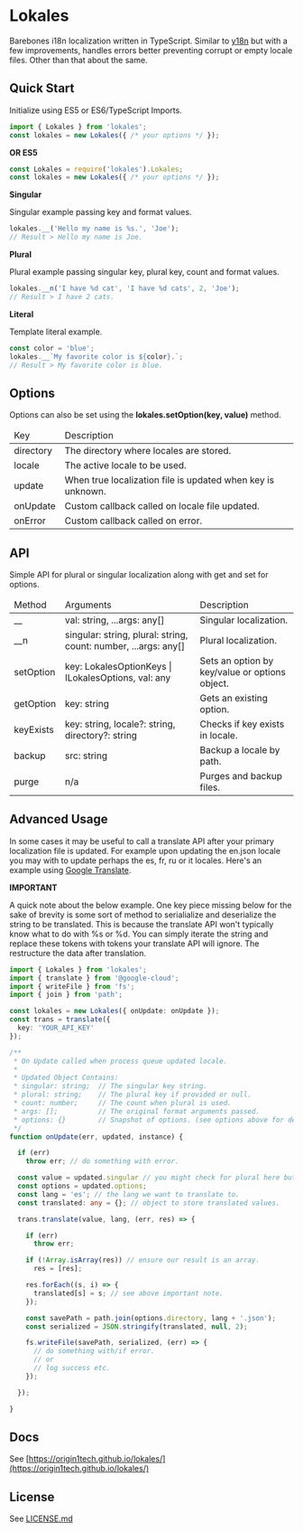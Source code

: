 # Lokales

Barebones i18n localization written in TypeScript. Similar to [y18n](https://github.com/yargs/y18n) but with a few improvements, handles errors better preventing corrupt or empty locale files. Other than that about the same.

## Quick Start

Initialize using ES5 or ES6/TypeScript Imports.

```ts
import { Lokales } from 'lokales';
const lokales = new Lokales({ /* your options */ });
```

**OR ES5**

```js
const Lokales = require('lokales').Lokales;
const lokales = new Lokales({ /* your options */ });
```

**Singular**

Singular example passing key and format values.

```ts
lokales.__('Hello my name is %s.', 'Joe');
// Result > Hello my name is Joe.
```

**Plural**

Plural example passing singular key, plural key, count and format values.

```ts
lokales.__n('I have %d cat', 'I have %d cats', 2, 'Joe');
// Result > I have 2 cats.
```

**Literal**

Template literal example.

```ts
const color = 'blue';
lokales.__`My favorite color is ${color}.`;
// Result > My favorite color is blue.
```

## Options

Options can also be set using the **lokales.setOption(key, value)** method.

<table>
  <thead><tr><td>Key</td><td>Description</td></tr><thead>
  <tbody>
    <tr><td>directory</td><td>The directory where locales are stored.</td></tr>
    <tr><td>locale</td><td>The active locale to be used.</td></tr>
    <tr><td>update</td><td>When true localization file is updated when key is unknown.</td></tr>
    <tr><td>onUpdate</td><td>Custom callback called on locale file updated.</td></tr>
    <tr><td>onError</td><td>Custom callback called on error.</td></tr>
  </tbody>
</table>

## API

Simple API for plural or singular localization along with get and set for options.

<table>
  <thead><tr><td>Method</td><td>Arguments</td><td>Description</td></tr><thead>
  <tbody>
    <tr><td>__</td><td>val: string, ...args: any[]</td><td>Singular localization.</td></tr>
    <tr><td>__n</td><td>singular: string, plural: string, count: number, ...args: any[]</td><td>Plural localization.</td></tr>
    <tr><td>setOption</td><td>key: LokalesOptionKeys | ILokalesOptions, val: any</td><td>Sets an option by key/value or options object.</td></tr>
    <tr><td>getOption</td><td>key: string</td><td>Gets an existing option.</td></tr>
    <tr><td>keyExists</td><td>key: string, locale?: string, directory?: string</td><td>Checks if key exists in locale.</td></tr>
    <tr><td>backup</td><td>src: string</td><td>Backup a locale by path.</td></tr>
    <tr><td>purge</td><td>n/a</td><td>Purges and backup files.</td></tr>
  </tbody>
</table>

## Advanced Usage

In some cases it may be useful to call a translate API after your primary localization file is updated. For example upon updating the en.json locale you may with to update perhaps the es, fr, ru or it locales. Here's an example using [Google Translate](https://googlecloudplatform.github.io/google-cloud-node/#/docs/translate/1.0.0/translate).

**IMPORTANT**

A quick note about the below example. One key piece missing below for the sake of brevity is some sort of method to serialialize and deserialize the string to be translated. This is because the translate API won't typically know what to do with %s or %d. You can simply iterate the string and replace these tokens with tokens your translate API will ignore. The restructure the data after translation.

```ts
import { Lokales } from 'lokales';
import { translate } from '@google-cloud';
import { writeFile } from 'fs';
import { join } from 'path';

const lokales = new Lokales({ onUpdate: onUpdate });
const trans = translate({
  key: 'YOUR_API_KEY'
});

/**
 * On Update called when process queue updated locale.
 *
 * Updated Object Contains:
 * singular: string;  // The singular key string.
 * plural: string;    // The plural key if provided or null.
 * count: number;     // The count when plural is used.
 * args: [];          // The original format arguments passed.
 * options: {}        // Snapshot of options. (see options above for details)
 */
function onUpdate(err, updated, instance) {

  if (err)
    throw err; // do something with error.

  const value = updated.singular // you might check for plural here but for simplicity.
  const options = updated.options;
  const lang = 'es'; // the lang we want to translate to.
  const translated: any = {}; // object to store translated values.

  trans.translate(value, lang, (err, res) => {

    if (err)
      throw err;

    if (!Array.isArray(res)) // ensure our result is an array.
      res = [res];

    res.forEach((s, i) => {
      translated[s] = s; // see above important note.
    });

    const savePath = path.join(options.directory, lang + '.json');
    const serialized = JSON.stringify(translated, null, 2);

    fs.writeFile(savePath, serialized, (err) => {
      // do something with/if error.
      // or
      // log success etc.
    });

  });

}
```

## Docs

See [https://origin1tech.github.io/lokales/](https://origin1tech.github.io/lokales/)

## License

See [LICENSE.md](LICENSE.md)